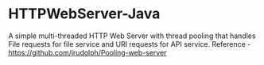 # HTTPWebServer-Java
A simple multi-threaded HTTP Web Server with thread pooling that handles File requests for file service and URI requests for API service. 
Reference - https://github.com/jrudolph/Pooling-web-server
